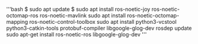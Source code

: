 '''bash
$ sudo apt update
$ sudo apt install ros-noetic-joy ros-noetic-octomap-ros ros-noetic-mavlink
sudo apt install ros-noetic-octomap-mapping ros-noetic-control-toolbox
sudo apt install python3-vcstool python3-catkin-tools protobuf-compiler
libgoogle-glog-dev
rosdep update
sudo apt-get install ros-noetic-ros libgoogle-glog-dev
''' 
